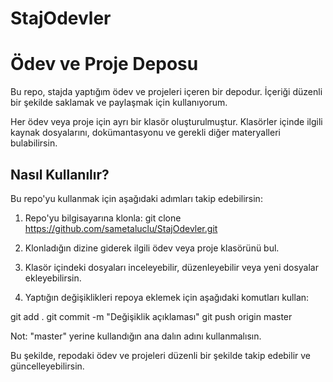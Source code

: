 # StajOdevler
# Ödev ve Proje Deposu

Bu repo, stajda yaptığım ödev ve projeleri içeren bir depodur. İçeriği düzenli bir şekilde saklamak ve paylaşmak için kullanıyorum.

Her ödev veya proje için ayrı bir klasör oluşturulmuştur. Klasörler içinde ilgili kaynak dosyalarını, dokümantasyonu ve gerekli diğer materyalleri bulabilirsin.

## Nasıl Kullanılır?

Bu repo'yu kullanmak için aşağıdaki adımları takip edebilirsin:

1. Repo'yu bilgisayarına klonla:
git clone https://github.com/sametaluclu/StajOdevler.git

2. Klonladığın dizine giderek ilgili ödev veya proje klasörünü bul.

3. Klasör içindeki dosyaları inceleyebilir, düzenleyebilir veya yeni dosyalar ekleyebilirsin.

4. Yaptığın değişiklikleri repoya eklemek için aşağıdaki komutları kullan:

git add .
git commit -m "Değişiklik açıklaması"
git push origin master

Not: "master" yerine kullandığın ana dalın adını kullanmalısın.

Bu şekilde, repodaki ödev ve projeleri düzenli bir şekilde takip edebilir ve güncelleyebilirsin.

